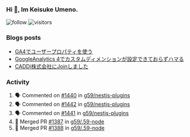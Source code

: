 ### Hi 👋, Im Keisuke Umeno.

<!--
**9renpoto/9renpoto** is a ✨ _special_ ✨ repository because its `README.md` (this file) appears on your GitHub profile.

Here are some ideas to get you started:

- 🔭 I’m currently working on ...
- 🌱 I’m currently learning ...
- 👯 I’m looking to collaborate on ...
- 🤔 I’m looking for help with ...
- 💬 Ask me about ...
- 📫 How to reach me: ...
- 😄 Pronouns: ...
- ⚡ Fun fact: ...
-->

![follow](https://img.shields.io/github/followers/9renpoto?label=Follow&style=social)
![visitors](https://komarev.com/ghpvc/?username=9renpoto&label=Profile%20views&color=0e75b6&style=flat)

### Blogs posts

<!-- BLOG-POST-LIST:START -->
- [GA4でユーザープロパティを使う](https://9renpoto.dev/2021/02/21/google-analytics-4-user-properties/)
- [GoogleAnalytics 4でカスタムディメンションが設定できておらずハマる](https://9renpoto.dev/2021/02/13/google-analytics-4/)
- [CADDi株式会社にJoinしました](https://9renpoto.dev/2020/12/05/join/)
<!-- BLOG-POST-LIST:END -->

### Activity

<!--START_SECTION:activity-->
1. 🗣 Commented on [#1440](https://github.com/g59/nestjs-plugins/issues/1440) in [g59/nestjs-plugins](https://github.com/g59/nestjs-plugins)
2. 🗣 Commented on [#1442](https://github.com/g59/nestjs-plugins/issues/1442) in [g59/nestjs-plugins](https://github.com/g59/nestjs-plugins)
3. 🗣 Commented on [#1441](https://github.com/g59/nestjs-plugins/issues/1441) in [g59/nestjs-plugins](https://github.com/g59/nestjs-plugins)
4. 🎉 Merged PR [#1387](https://github.com/g59/.59-node/pull/1387) in [g59/.59-node](https://github.com/g59/.59-node)
5. 🎉 Merged PR [#1388](https://github.com/g59/.59-node/pull/1388) in [g59/.59-node](https://github.com/g59/.59-node)
<!--END_SECTION:activity-->

<!--START_SECTION:waka-->
<!--END_SECTION:waka-->

